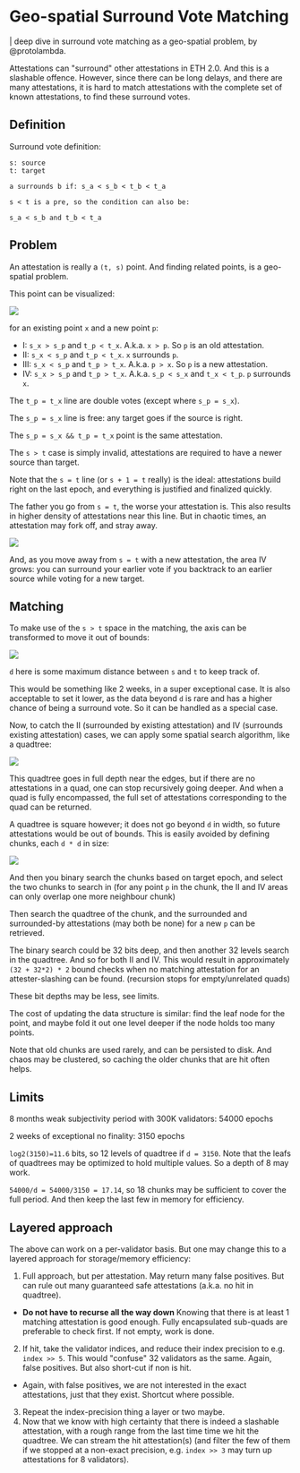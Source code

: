 # Geo-spatial Surround Vote Matching

| deep dive in surround vote matching as a geo-spatial problem, by @protolambda.

Attestations can "surround" other attestations in ETH 2.0. And this is a slashable offence.
However, since there can be long delays, and there are many attestations,
 it is hard to match attestations with the complete set of known attestations, to find these surround votes.

## Definition

Surround vote definition:

```
s: source
t: target

a surrounds b if: s_a < s_b < t_b < t_a

s < t is a pre, so the condition can also be:

s_a < s_b and t_b < t_a

```

## Problem

An attestation is really a `(t, s)` point. And finding related points, is a geo-spatial problem.

This point can be visualized:

![](img/surround-problem.png)

for an existing point `x` and a new point `p`:

- I: `s_x > s_p` and `t_p < t_x`. A.k.a. `x > p`. So `p` is an old attestation.
- II: `s_x < s_p` and `t_p < t_x`. `x` surrounds `p`.
- III: `s_x < s_p` and `t_p > t_x`. A.k.a. `p > x`. So `p` is a new attestation.
- IV: `s_x > s_p` and `t_p > t_x`. A.k.a. `s_p < s_x` and `t_x < t_p`. `p` surrounds `x`. 

The `t_p = t_x` line are double votes (except where `s_p = s_x`).

The `s_p = s_x` line is free: any target goes if the source is right.

The `s_p = s_x && t_p = t_x` point is the same attestation.

The `s > t` case is simply invalid, attestations are required to have a newer source than target.

Note that the `s = t` line (or `s + 1 = t` really) is the ideal: 
 attestations build right on the last epoch, and everything is justified and finalized quickly.

The father you go from `s = t`, the worse your attestation is.
This also results in higher density of attestations near this line.
But in chaotic times, an attestation may fork off, and stray away. 

![](img/surround-density.png)

And, as you move away from `s = t` with a new attestation, the area IV grows: 
 you can surround your earlier vote if you backtrack to an earlier source while voting for a new target.

## Matching

To make use of the `s > t` space in the matching, the axis can be transformed to move it out of bounds:
 
![](img/surround-skewed.png)

`d` here is some maximum distance between `s` and `t` to keep track of.

This would be something like 2 weeks, in a super exceptional case.
It is also acceptable to set it lower, as the data beyond `d` is rare and has a higher chance of being a surround vote.
So it can be handled as a special case.

Now, to catch the II (surrounded by existing attestation) and IV (surrounds existing attestation) cases, we can apply some spatial search  algorithm, like a quadtree:

![](img/surround-quadtree.png)

This quadtree goes in full depth near the edges, but if there are no attestations in a quad, one can stop recursively going deeper.
And when a quad is fully encompassed, the full set of attestations corresponding to the quad can be returned.

A quadtree is square however; it does not go beyond `d` in width, so future attestations would be out of bounds.
This is easily avoided by defining chunks, each `d * d` in size:

![](img/surround-chunks.png)

And then you binary search the chunks based on target epoch, and select the two chunks to search in
 (for any point `p` in the chunk, the II and IV areas can only overlap one more neighbour chunk)

Then search the quadtree of the chunk, and the surrounded and surrounded-by attestations (may both be none) for a new `p` can be retrieved.

The binary search could be 32 bits deep, and then another 32 levels search in the quadtree. And so for both II and IV.
This would result in approximately `(32 + 32*2) * 2` bound checks when no matching attestation for an attester-slashing can be found. (recursion stops for empty/unrelated quads)

These bit depths may be less, see limits.

The cost of updating the data structure is similar: find the leaf node for the point, and maybe fold it out one level deeper if the node holds too many points.

Note that old chunks are used rarely, and can be persisted to disk. And chaos may be clustered, so caching the older chunks that are hit often helps.

## Limits

8 months weak subjectivity period with 300K validators: 54000 epochs

2 weeks of exceptional no finality: 3150 epochs

`log2(3150)=11.6` bits, so 12 levels of quadtree if `d = 3150`. Note that the leafs of quadtrees may be optimized to hold multiple values. So a depth of 8 may work.

`54000/d = 54000/3150 = 17.14`, so 18 chunks may be sufficient to cover the full period. And then keep the last few in memory for efficiency.

## Layered approach

The above can work on a per-validator basis.
But one may change this to a layered approach for storage/memory efficiency:

1. Full approach, but per attestation. May return many false positives. But can rule out many guaranteed safe attestations (a.k.a. no hit in quadtree).
  - **Do not have to recurse all the way down** Knowing that there is at least 1 matching attestation is good enough. Fully encapsulated sub-quads are preferable to check first. If not empty, work is done.
2. If hit, take the validator indices, and reduce their index precision to e.g. `index >> 5`. This would "confuse" 32 validators as the same. Again, false positives. But also short-cut if non is hit.
  - Again, with false positives, we are not interested in the exact attestations, just that they exist. Shortcut where possible.
3. Repeat the index-precision thing a layer or two maybe.
4. Now that we know with high certainty that there is indeed a slashable attestation, with a rough range from the last time time we hit the quadtree. 
   We can stream the hit attestation(s) (and filter the few of them if we stopped at a non-exact precision, e.g. `index >> 3` may turn up attestations for 8 validators).
